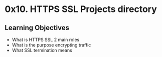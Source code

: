 # 0x10. HTTPS SSL Projects directory
## Learning Objectives
- What is HTTPS SSL 2 main roles
- What is the purpose encrypting traffic
- What SSL termination means

